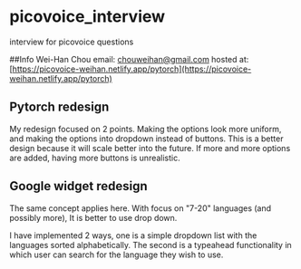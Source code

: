 # picovoice_interview
interview for picovoice questions

##Info
Wei-Han Chou
email: chouweihan@gmail.com
hosted at: [https://picovoice-weihan.netlify.app/pytorch](https://picovoice-weihan.netlify.app/pytorch)

## Pytorch redesign
My redesign focused on 2 points.
Making the options look more uniform, and making the options into dropdown instead of buttons.
This is a better design because it will scale better into the future. If more and more options are added, 
having more buttons is unrealistic.


## Google widget redesign
The same concept applies here. With focus on "7-20" languages (and possibly more),
It is better to use drop down.

I have implemented 2 ways, one is a simple dropdown list with the languages sorted alphabetically.
The second is a typeahead functionality in which user can search for the language they wish to use.
